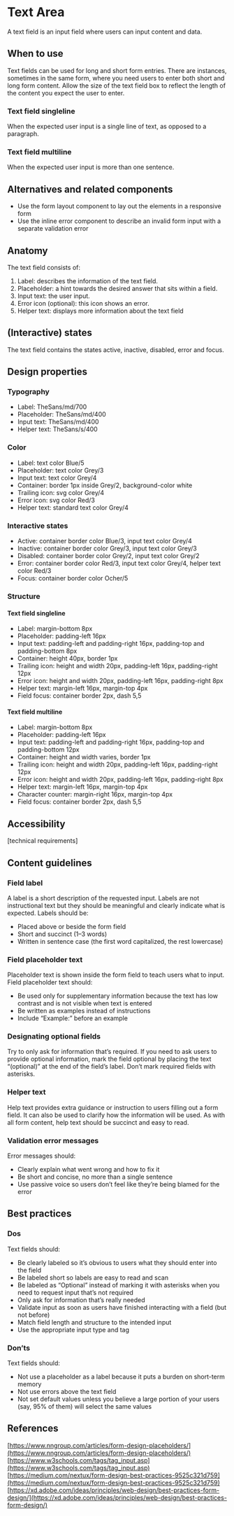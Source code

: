 # Text Area

A text field is an input field where users can input content and data.

## When to use

Text fields can be used for long and short form entries. There are instances, sometimes in the same form, where you need users to enter both short and long form content. Allow the size of the text field box to reflect the length of the content you expect the user to enter.

### Text field singleline

When the expected user input is a single line of text, as opposed to a paragraph.

### Text field multiline

When the expected user input is more than one sentence.

## Alternatives and related components

- Use the form layout component to lay out the elements in a responsive form
- Use the inline error component to describe an invalid form input with a separate validation error

## Anatomy

The text field consists of:

1. Label: describes the information of the text field.
2. Placeholder: a hint towards the desired answer that sits within a field.
3. Input text: the user input.
4. Error icon (optional): this icon shows an error.
5. Helper text: displays more information about the text field

## (Interactive) states

The text field contains the states active, inactive, disabled, error and focus.

## Design properties

### Typography

- Label: TheSans/md/700
- Placeholder: TheSans/md/400
- Input text: TheSans/md/400
- Helper text: TheSans/s/400

### Color

- Label: text color Blue/5
- Placeholder: text color Grey/3
- Input text: text color Grey/4
- Container: border 1px inside Grey/2, background-color white
- Trailing icon: svg color Grey/4
- Error icon: svg color Red/3
- Helper text: standard text color Grey/4

### Interactive states

- Active: container border color Blue/3, input text color Grey/4
- Inactive: container border color Grey/3, input text color Grey/3
- Disabled: container border color Grey/2, input text color Grey/2
- Error: container border color Red/3, input text color Grey/4, helper text color Red/3
- Focus: container border color Ocher/5

### Structure

#### Text field singleline

- Label: margin-bottom 8px
- Placeholder: padding-left 16px
- Input text: padding-left and padding-right 16px, padding-top and padding-bottom 8px
- Container: height 40px, border 1px
- Trailing icon: height and width 20px, padding-left 16px, padding-right 12px
- Error icon: height and width 20px, padding-left 16px, padding-right 8px
- Helper text: margin-left 16px, margin-top 4px
- Field focus: container border 2px, dash 5,5

#### Text field multiline

- Label: margin-bottom 8px
- Placeholder: padding-left 16px
- Input text: padding-left and padding-right 16px, padding-top and padding-bottom 12px
- Container: height and width varies, border 1px
- Trailing icon: height and width 20px, padding-left 16px, padding-right 12px
- Error icon: height and width 20px, padding-left 16px, padding-right 8px
- Helper text: margin-left 16px, margin-top 4px
- Character counter: margin-right 16px, margin-top 4px
- Field focus: container border 2px, dash 5,5

## Accessibility

[technical requirements]

## Content guidelines

### Field label

A label is a short description of the requested input. Labels are not instructional text but they should be meaningful and clearly indicate what is expected. Labels should be:

- Placed above or beside the form field
- Short and succinct (1–3 words)
- Written in sentence case (the first word capitalized, the rest lowercase)

### Field placeholder text

Placeholder text is shown inside the form field to teach users what to input. Field placeholder text should:

- Be used only for supplementary information because the text has low contrast and is not visible when text is entered
- Be written as examples instead of instructions
- Include “Example:” before an example

### Designating optional fields

Try to only ask for information that’s required. If you need to ask users to provide optional information, mark the field optional by placing the text “(optional)” at the end of the field’s label. Don’t mark required fields with asterisks.

### Helper text

Help text provides extra guidance or instruction to users filling out a form field. It can also be used to clarify how the information will be used. As with all form content, help text should be succinct and easy to read.

### Validation error messages

Error messages should:

- Clearly explain what went wrong and how to fix it
- Be short and concise, no more than a single sentence
- Use passive voice so users don’t feel like they’re being blamed for the error

## Best practices

### Dos

Text fields should:

- Be clearly labeled so it’s obvious to users what they should enter into the field
- Be labeled short so labels are easy to read and scan
- Be labeled as “Optional” instead of marking it with asterisks when you need to request input that’s not required
- Only ask for information that’s really needed
- Validate input as soon as users have finished interacting with a field (but not before)
- Match field length and structure to the intended input
- Use the appropriate input type and tag

### Don’ts

Text fields should:

- Not use a placeholder as a label because it puts a burden on short-term memory
- Not use errors above the text field
- Not set default values unless you believe a large portion of your users (say, 95% of them) will select the same values

## References

[https://www.nngroup.com/articles/form-design-placeholders/](https://www.nngroup.com/articles/form-design-placeholders/)
[https://www.w3schools.com/tags/tag_input.asp](https://www.w3schools.com/tags/tag_input.asp)
[https://medium.com/nextux/form-design-best-practices-9525c321d759](https://medium.com/nextux/form-design-best-practices-9525c321d759)
[https://xd.adobe.com/ideas/principles/web-design/best-practices-form-design/](https://xd.adobe.com/ideas/principles/web-design/best-practices-form-design/)

